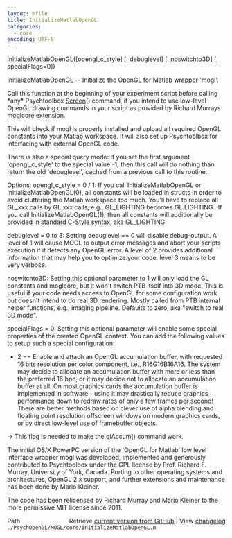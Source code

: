 ```yaml
---
layout: mfile
title: InitializeMatlabOpenGL
categories:
  - core
encoding: UTF-8
---
```


InitializeMatlabOpenGL([opengl\_c\_style] [, debuglevel] [, noswitchto3D] [, specialFlags=0])

InitializeMatlabOpenGL -- Initialize the OpenGL for Matlab wrapper 'mogl'.

Call this function at the beginning of your experiment script before
calling \*any\* Psychtoolbox [Screen](/docs/Screen)() command, if you intend to use low-level
OpenGL drawing commands in your script as provided by Richard Murrays
moglcore extension.

This will check if mogl is properly installed and upload all required
OpenGL constants into your Matlab workspace. It will also set up
Psychtoolbox for interfacing with external OpenGL code.

There is also a special query mode: If you set the first argument
'opengl\_c\_style' to the special value -1, then this call will do nothing
than return the old 'debuglevel', cached from a previous call to this
routine.


Options:
opengl\_c\_style = 0 / 1:
If you call InitializeMatlabOpenGL or InitializeMatlabOpenGL(0), all
constants will be loaded in structs in order to avoid cluttering the
Matlab workspace too much. You'll have to replace all GL\_xxx calls by
GL.xxx calls, e.g., GL\_LIGHTING becomes GL.LIGHTING .
If you call InitializeMatlabOpenGL(1), then all constants will additionally
be provided in standard C-Style syntax, aka GL\_LIGHTING.

debuglevel = 0 to 3: Setting debuglevel == 0 will disable debug-output.
A level of 1 will cause MOGL to output error messages and abort your
scripts execution if it detects any OpenGL error. A level of 2 provides
additional information that may help you to optimize your code. level 3
means to be very verbose.

noswitchto3D: Setting this optional parameter to 1 will only load the GL
constants and moglcore, but it won't switch PTB itself into 3D mode. This
is useful if your code needs access to OpenGL for some configuration work
but doesn't intend to do real 3D rendering. Mostly called from PTB
internal helper functions, e.g., imaging pipeline. Defaults to zero, aka
"switch to real 3D mode".

specialFlags = 0: Setting this optional parameter will enable some
special properties of the created OpenGL context. You can add the
following values to setup such a special configuration:

   + 2  == Enable and attach an OpenGL accumulation buffer, with
   requested 16 bits resolution per color component, i.e., R16G16B16A16.
   The system may decide to allocate an accumulation buffer with more or
   less than the preferred 16 bpc, or it may decide not to allocate an
   accumulation buffer at all. On most graphics cards the accumulation
   buffer is implemented in software - using it may drastically reduce
   graphics performance down to redraw rates of only a few frames per
   second! There are better methods based on clever use of alpha blending
   and floating point resolution offscreen windows on modern graphics
   cards, or by direct low-level use of framebuffer objects.

   \-\> This flag is needed to make the glAccum() command work.



The initial OS/X PowerPC version of the 'OpenGL for Matlab' low level
interface wrapper mogl was developed, implemented and generously
contributed to Psychtoolbox under the GPL license by Prof. Richard F.
Murray, University of York, Canada. Porting to other operating systems
and architectures, OpenGL 2.x support, and further extensions and
maintenance has been done by Mario Kleiner.

The code has been relicensed by Richard Murray and Mario Kleiner to the
more permissive MIT license since 2011.



<div class="code_header" style="text-align:right;">
  <span style="float:left;">Path&nbsp;&nbsp;</span> <span class="counter">Retrieve <a href=
  "https://raw.github.com/Psychtoolbox-3/Psychtoolbox-3/beta/./PsychOpenGL/MOGL/core/InitializeMatlabOpenGL.m">current version from GitHub</a> | View <a href=
  "https://github.com/Psychtoolbox-3/Psychtoolbox-3/commits/beta/./PsychOpenGL/MOGL/core/InitializeMatlabOpenGL.m">changelog</a></span>
</div>
<div class="code">
  <code>./PsychOpenGL/MOGL/core/InitializeMatlabOpenGL.m</code>
</div>
